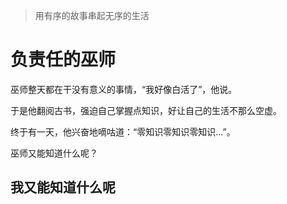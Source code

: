 > 用有序的故事串起无序的生活


# 负责任的巫师

巫师整天都在干没有意义的事情，“我好像白活了”，他说。

于是他翻阅古书，强迫自己掌握点知识，好让自己的生活不那么空虚。

终于有一天，他兴奋地嘀咕道：“零知识零知识零知识...”。

巫师又能知道什么呢？

## 我又能知道什么呢

